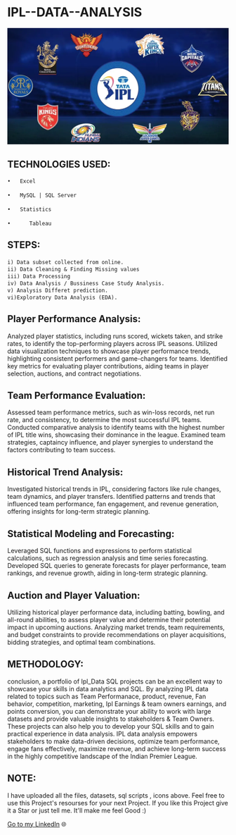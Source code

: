 # IPL--DATA--ANALYSIS 

![IPL](https://github.com/NiteshGautam20/IPL-DATA-ANALYSIS/blob/main/Tata-IPL-2022-how-to-book-tickets.webp)
 

 ## TECHNOLOGIES USED:

    •	Excel

    •	MySQL | SQL Server

    •	Statistics
    
    •      Tableau    
    
   ## STEPS:

    i) Data subset collected from online.
    ii) Data Cleaning & Finding Missing values
    iii) Data Processing 
    iv) Data Analysis / Bussiness Case Study Analysis.
    v) Analysis Differet prediction.
    vi)Exploratory Data Analysis (EDA).
    
    
  ##  Player Performance Analysis:

Analyzed player statistics, including runs scored, wickets taken, and strike rates, to identify the top-performing players across IPL seasons.
Utilized data visualization techniques to showcase player performance trends, highlighting consistent performers and game-changers for teams.
Identified key metrics for evaluating player contributions, aiding teams in player selection, auctions, and contract negotiations.
     
  ## Team Performance Evaluation:

Assessed team performance metrics, such as win-loss records, net run rate, and consistency, to determine the most successful IPL teams.
Conducted comparative analysis to identify teams with the highest number of IPL title wins, showcasing their dominance in the league.
Examined team strategies, captaincy influence, and player synergies to understand the factors contributing to team success.
 
  ##  Historical Trend Analysis:

Investigated historical trends in IPL, considering factors like rule changes, team dynamics, and player transfers.
Identified patterns and trends that influenced team performance, fan engagement, and revenue generation, offering insights for long-term strategic planning.

 ##  Statistical Modeling and Forecasting:

Leveraged SQL functions and expressions to perform statistical calculations, such as regression analysis and time series forecasting.
Developed SQL queries to generate forecasts for player performance, team rankings, and revenue growth, aiding in long-term strategic planning.

 ##  Auction and Player Valuation:

Utilizing historical player performance data, including batting, bowling, and all-round abilities, to assess player value and determine their potential impact in upcoming auctions.
Analyzing market trends, team requirements, and budget constraints to provide recommendations on player acquisitions, bidding strategies, and optimal team combinations.


## METHODOLOGY:

conclusion, a portfolio of Ipl_Data SQL projects can be an excellent way to showcase your skills in data analytics and SQL. By analyzing IPL data related to topics such as Team Performanace, product, revenue, Fan behavior, competition, marketing, Ipl Earnings & team owners earnings, and points conversion, you can demonstrate your ability to work with large datasets and provide valuable insights to stakeholders & Team Owners. These projects can also help you to develop your SQL skills and to gain practical experience in data analysis.
IPL data analysis empowers stakeholders to make data-driven decisions, optimize team performance, engage fans effectively, maximize revenue, and achieve long-term success in the highly competitive landscape of the Indian Premier League.


 ## NOTE:

I have uploaded all the files, datasets, sql scripts , icons above. Feel free to use this Project's resourses for your next Project. If you like this Project give it a Star or just tell me. It'll make me feel Good :)

[Go to my LinkedIn](https://www.linkedin.com/in/nitesh-gautam-2a7a87209/) 🌐
    
